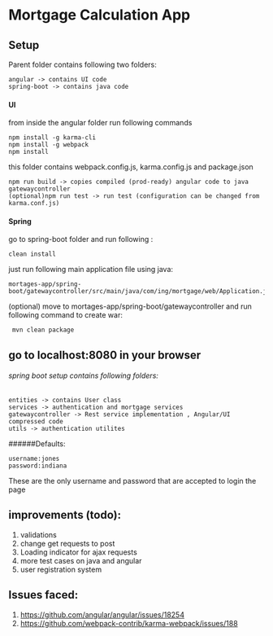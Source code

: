 # Mortgage Calculation App

## Setup

Parent folder contains following two folders:

	angular -> contains UI code
	spring-boot -> contains java code

#### UI 

from inside the angular folder run following commands

	npm install -g karma-cli
	npm install -g webpack
	npm install

this folder contains webpack.config.js, karma.config.js and package.json

	npm run build -> copies compiled (prod-ready) angular code to java gatewaycontroller
	(optional)npm run test -> run test (configuration can be changed from karma.conf.js)


#### Spring

go to spring-boot folder and run following :

	clean install

just run following main application file using java:

	mortages-app/spring-boot/gatewaycontroller/src/main/java/com/ing/mortgage/web/Application.java


(optional) move to mortages-app/spring-boot/gatewaycontroller and run following command to create war:

	 mvn clean package

## go to localhost:8080 in your browser

###### spring boot setup contains following folders:
	entities -> contains User class
	services -> authentication and mortgage services
	gatewaycontroller -> Rest service implementation , Angular/UI compressed code
	utils -> authentication utilites 


######Defaults:

	username:jones
	password:indiana
	
These are the only username and password that are accepted to login the page

## improvements (todo):
1. validations
2. change get requests to post
3. Loading indicator for ajax requests
4. more test cases on java and angular
5. user registration system

## Issues faced:

1. https://github.com/angular/angular/issues/18254
2. https://github.com/webpack-contrib/karma-webpack/issues/188
